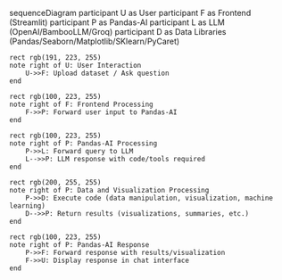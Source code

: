 sequenceDiagram
    participant U as User
    participant F as Frontend (Streamlit)
    participant P as Pandas-AI
    participant L as LLM (OpenAI/BambooLLM/Groq)
    participant D as Data Libraries (Pandas/Seaborn/Matplotlib/SKlearn/PyCaret)
    
    rect rgb(191, 223, 255)
    note right of U: User Interaction
        U->>F: Upload dataset / Ask question
    end
    
    rect rgb(100, 223, 255)
    note right of F: Frontend Processing
        F->>P: Forward user input to Pandas-AI
    end
    
    rect rgb(100, 223, 255)
    note right of P: Pandas-AI Processing
        P->>L: Forward query to LLM
        L-->>P: LLM response with code/tools required
    end
    
    rect rgb(200, 255, 255)
    note right of P: Data and Visualization Processing
        P->>D: Execute code (data manipulation, visualization, machine learning)
        D-->>P: Return results (visualizations, summaries, etc.)
    end
    
    rect rgb(100, 223, 255)
    note right of P: Pandas-AI Response
        P->>F: Forward response with results/visualization
        F->>U: Display response in chat interface
    end
